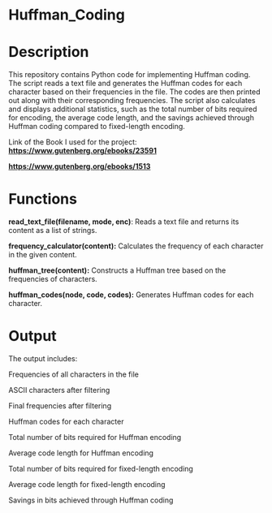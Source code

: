 # Huffman_Coding


# **Description**

This repository contains Python code for implementing Huffman coding. The script reads a text file and generates the Huffman codes for each character based on their frequencies in the file. The codes are then printed out along with their corresponding frequencies. The script also calculates and displays additional statistics, such as the total number of bits required for encoding, the average code length, and the savings achieved through Huffman coding compared to fixed-length encoding.

Link of the Book I used for the project: 
**https://www.gutenberg.org/ebooks/23591**

**https://www.gutenberg.org/ebooks/1513**

# **Functions**

**read_text_file(filename, mode, enc)**: Reads a text file and returns its content as a list of strings.

**frequency_calculator(content):** Calculates the frequency of each character in the given content.

**huffman_tree(content):** Constructs a Huffman tree based on the frequencies of characters.

**huffman_codes(node, code, codes):** Generates Huffman codes for each character.

# **Output**

The output includes:

Frequencies of all characters in the file

ASCII characters after filtering

Final frequencies after filtering

Huffman codes for each character

Total number of bits required for Huffman encoding

Average code length for Huffman encoding

Total number of bits required for fixed-length encoding

Average code length for fixed-length encoding

Savings in bits achieved through Huffman coding